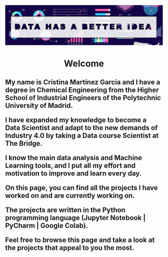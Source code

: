 <img src ="fondo.png">

<h1 align = "center"> Welcome </h1>

<h2 align = "left">
 My name is Cristina Martínez García and I have a degree in Chemical Engineering from the Higher School of Industrial Engineers of the Polytechnic University of Madrid. 
  
I have expanded my knowledge to become a Data Scientist and adapt to the new demands of Industry 4.0 by taking a Data course Scientist at The Bridge.
  
I know the main data analysis and Machine Learning tools, and I put all my effort and motivation to improve and learn every day.

On this page, you can find all the projects I have worked on and are currently working on.

The projects are written in the Python programming language (Jupyter Notebook | PyCharm | Google Colab).

Feel free to browse this page and take a look at the projects that appeal to you the most.</h2>
